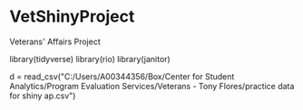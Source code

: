 # VetShinyProject
Veterans' Affairs Project

library(tidyverse)
library(rio)
library(janitor)

d = read_csv("C:/Users/A00344356/Box/Center for Student Analytics/Program Evaluation Services/Veterans - Tony Flores/practice data for shiny ap.csv")

